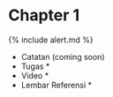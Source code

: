 # Chapter 1

{% include alert.md %}

* Catatan (coming soon)
* Tugas
  * 
* Video
  * 
* Lembar Referensi
  * 
